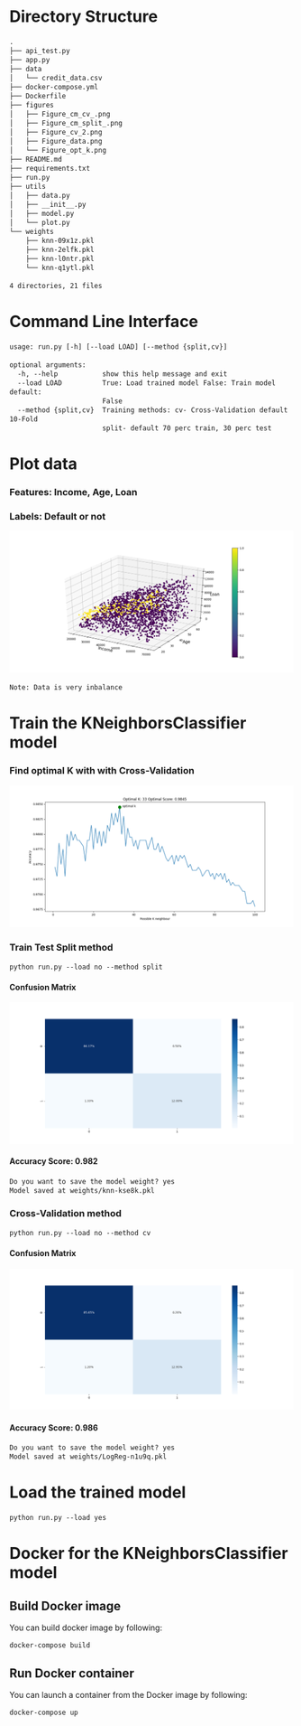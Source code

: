 # Directory Structure
```text
.
├── api_test.py
├── app.py
├── data
│   └── credit_data.csv
├── docker-compose.yml
├── Dockerfile
├── figures
│   ├── Figure_cm_cv_.png
│   ├── Figure_cm_split_.png
│   ├── Figure_cv_2.png
│   ├── Figure_data.png
│   └── Figure_opt_k.png
├── README.md
├── requirements.txt
├── run.py
├── utils
│   ├── data.py
│   ├── __init__.py
│   ├── model.py
│   └── plot.py
└── weights
    ├── knn-09x1z.pkl
    ├── knn-2elfk.pkl
    ├── knn-l0ntr.pkl
    └── knn-q1ytl.pkl

4 directories, 21 files
```
# Command Line Interface
```text
usage: run.py [-h] [--load LOAD] [--method {split,cv}]

optional arguments:
  -h, --help           show this help message and exit
  --load LOAD          True: Load trained model False: Train model default:
                       False
  --method {split,cv}  Training methods: cv- Cross-Validation default 10-Fold
                       split- default 70 perc train, 30 perc test
```


# Plot data
### Features: Income, Age, Loan 
### Labels: Default or not

![Figure_data.png](figures/Figure_data.png)

```text
Note: Data is very inbalance
```


# Train the KNeighborsClassifier model 

### Find optimal K with with Cross-Validation
![Figure_opt_k.png](figures/Figure_opt_k.png)


### Train Test Split method
```shell
python run.py --load no --method split
```
#### Confusion Matrix
![Figure_cm_split_.png](figures/Figure_cm_split_.png)

#### Accuracy Score:  0.982

```text
Do you want to save the model weight? yes
Model saved at weights/knn-kse8k.pkl
```

### Cross-Validation method
```shell
python run.py --load no --method cv
```
#### Confusion Matrix
![Figure_cm_cv_.png](figures/Figure_cm_cv_.png)

#### Accuracy Score:  0.986
```text
Do you want to save the model weight? yes
Model saved at weights/LogReg-n1u9q.pkl
```

# Load the trained model
```shell
python run.py --load yes
```

# Docker for the KNeighborsClassifier model

## Build Docker image
You can build docker image by following:

```shell script
docker-compose build
```

## Run Docker container

You can launch a container from the Docker image by following:

```shell script
docker-compose up
```